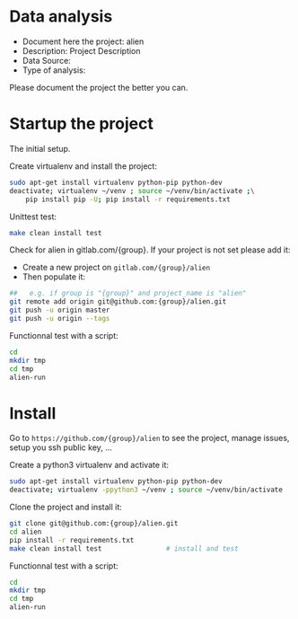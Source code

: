 # Data analysis
- Document here the project: alien
- Description: Project Description
- Data Source:
- Type of analysis:

Please document the project the better you can.

# Startup the project

The initial setup.

Create virtualenv and install the project:
```bash
sudo apt-get install virtualenv python-pip python-dev
deactivate; virtualenv ~/venv ; source ~/venv/bin/activate ;\
    pip install pip -U; pip install -r requirements.txt
```

Unittest test:
```bash
make clean install test
```

Check for alien in gitlab.com/{group}.
If your project is not set please add it:

- Create a new project on `gitlab.com/{group}/alien`
- Then populate it:

```bash
##   e.g. if group is "{group}" and project_name is "alien"
git remote add origin git@github.com:{group}/alien.git
git push -u origin master
git push -u origin --tags
```

Functionnal test with a script:

```bash
cd
mkdir tmp
cd tmp
alien-run
```

# Install

Go to `https://github.com/{group}/alien` to see the project, manage issues,
setup you ssh public key, ...

Create a python3 virtualenv and activate it:

```bash
sudo apt-get install virtualenv python-pip python-dev
deactivate; virtualenv -ppython3 ~/venv ; source ~/venv/bin/activate
```

Clone the project and install it:

```bash
git clone git@github.com:{group}/alien.git
cd alien
pip install -r requirements.txt
make clean install test                # install and test
```
Functionnal test with a script:

```bash
cd
mkdir tmp
cd tmp
alien-run
```
